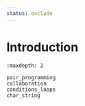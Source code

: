 ```yaml
---
status: exclude
---
```

# Introduction

```{toctree}
:maxdepth: 2

pair_programming
collaboration
conditions_loops
char_string
```
